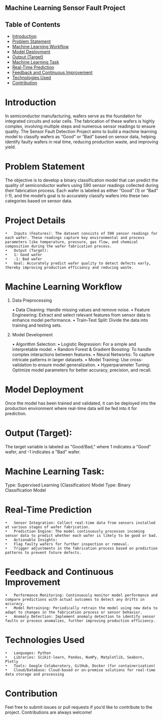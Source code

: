 ## Machine Learning Sensor Fault Project

## Table of Contents
- [Introduction](#Introduction)
- [Problem Statement](#problem-statement)
- [Machine Learning Workflow](#Machine-Learning-Workflow)
- [Model Deployment](#Model-Deployment)
- [Output (Target)](#Output-Target)
- [Machine Learning Task](#Machine-Learning-Task)
- [Real-Time Prediction](#Real-Time-Prediction)
- [Feedback and Continuous Improvement](#Feedback-and-Continuous-Improvement)
- [Technologies Used](#Technologies-Used)
- [Contribution](#Contribution)



# Introduction

In semiconductor manufacturing, wafers serve as the foundation for integrated circuits and solar cells. The fabrication of these wafers is highly complex, involving multiple steps and numerous sensor readings to ensure quality. The Sensor Fault Detection Project aims to build a machine learning model to classify wafers as “Good” or “Bad” based on sensor data, helping identify faulty wafers in real time, reducing production waste, and improving yield.

# Problem Statement

The objective is to develop a binary classification model that can predict the quality of semiconductor wafers using 590 sensor readings collected during their fabrication process. Each wafer is labeled as either “Good” (1) or “Bad” (-1), and the model’s goal is to accurately classify wafers into these two categories based on sensor data.


# Project Details

	•	Inputs (Features): The dataset consists of 590 sensor readings for each wafer. These readings capture key environmental and process parameters like temperature, pressure, gas flow, and chemical composition during the wafer fabrication process.
	•	Output (Target):
	•	1: Good wafer
	•	-1: Bad wafer
	•	Goal: Accurately predict wafer quality to detect defects early, thereby improving production efficiency and reducing waste.


# Machine Learning Workflow

1. Data Preprocessing

	•	Data Cleaning: Handle missing values and remove noise.
	•	Feature Engineering: Extract and select relevant features from sensor data to enhance model performance.
	•	Train-Test Split: Divide the data into training and testing sets.

2. Model Development

	•	Algorithm Selection:
	•	Logistic Regression: For a simple and interpretable model.
	•	Random Forest & Gradient Boosting: To handle complex interactions between features.
	•	Neural Networks: To capture intricate patterns in larger datasets.
	•	Model Training: Use cross-validation to ensure model generalization.
	•	Hyperparameter Tuning: Optimize model parameters for better accuracy, precision, and recall.

# Model Deployment

Once the model has been trained and validated, it can be deployed into the production environment where real-time data will be fed into it for prediction.

# Output (Target):
The target variable is labeled as "Good/Bad," where 1 indicates a "Good" wafer, and -1 indicates a "Bad" wafer.

# Machine Learning Task:
Type: Supervised Learning (Classification)
Model Type: Binary Classification Model

# Real-Time Prediction

	•	Sensor Integration: Collect real-time data from sensors installed at various stages of wafer fabrication.
	•	Prediction Engine: The model continuously processes incoming sensor data to predict whether each wafer is likely to be good or bad.
	•	Actionable Insights:
	•	Flag faulty wafers for further inspection or removal.
	•	Trigger adjustments in the fabrication process based on prediction patterns to prevent future defects.

# Feedback and Continuous Improvement

	•	Performance Monitoring: Continuously monitor model performance and compare predictions with actual outcomes to detect any drifts in accuracy.
	•	Model Retraining: Periodically retrain the model using new data to adapt to changes in the fabrication process or sensor behavior.
	•	Anomaly Detection: Implement anomaly detection to identify sensor faults or process anomalies, further improving production efficiency.


# Technologies Used

	•	Languages: Python
	•	Libraries: Scikit-learn, Pandas, NumPy, Matplotlib, Seaborn, Plotly
	•	Tools: Google Colaboratory, GitHub, Docker (for containerization)
	•	Cloud/Database: Cloud-based or on-premise solutions for real-time data storage and processing

# Contribution
Feel free to submit issues or pull requests if you’d like to contribute to the project. Contributions are always welcome!